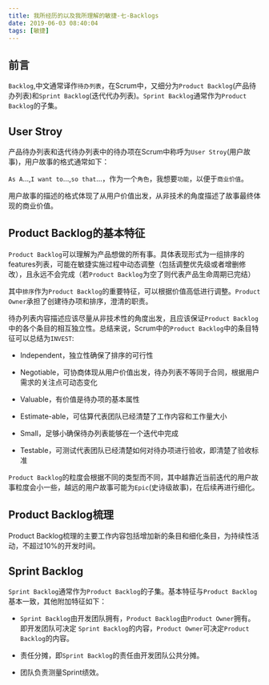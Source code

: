 ```yaml
---
title: 我所经历的以及我所理解的敏捷-七-Backlogs
date: 2019-06-03 08:40:04
tags: [敏捷]
---
```


## 前言

`Backlog`,中文通常译作`待办列表`，在Scrum中，又细分为`Product Backlog`(产品待办列表)和`Sprint Backlog`(迭代代办列表)。`Sprint Backlog`通常作为`Product Backlog`的子集。

## User Stroy

产品待办列表和迭代待办列表中的待办项在Scrum中称呼为`User Stroy`(用户故事)，用户故事的格式通常如下：

`As A`...,`I want to`...,`so that`...，作为一个`角色`，我想要`功能`，以便于`商业价值`。

用户故事的描述的格式体现了从用户价值出发，从非技术的角度描述了故事最终体现的商业价值。

## Product Backlog的基本特征

`Product Backlog`可以理解为产品想做的所有事。具体表现形式为一组排序的features列表，可能在敏捷实施过程中动态调整（包括调整优先级或者增删修改），且永远不会完成（若`Product Backlog`为空了则代表产品生命周期已完结）

其中`排序`作为`Product Backlog`的重要特征，可以根据价值高低进行调整。`Product Owner`承担了创建待办项和排序，澄清的职责。

待办列表内容描述应该尽量从非技术性的角度出发，且应该保证`Product Backlog`中的各个条目的相互独立性。总结来说，Scrum中的`Product Backlog`中的条目特征可以总结为`INVEST`:

- Independent，独立性确保了排序的可行性

- Negotiable，可协商体现从用户价值出发，待办列表不等同于合同，根据用户需求的关注点可动态变化

- Valuable，有价值是待办项的基本属性

- Estimate-able，可估算代表团队已经清楚了工作内容和工作量大小

- Small，足够小确保待办列表能够在一个迭代中完成

- Testable，可测试代表团队已经清楚如何对待办项进行验收，即清楚了验收标准

`Product Backlog`的粒度会根据不同的类型而不同，其中越靠近当前迭代的用户故事粒度会小一些，越远的用户故事可能为`Epic`(史诗级故事)，在后续再进行细化。

## Product Backlog梳理

Product Backlog梳理的主要工作内容包括增加新的条目和细化条目，为持续性活动，不超过10%的开发时间。

## Sprint Backlog

`Sprint Backlog`通常作为`Product Backlog`的子集。基本特征与`Product Backlog`基本一致，其他附加特征如下：

- `Sprint Backlog`由开发团队拥有，`Product Backlog`由`Product Owner`拥有。即开发团队可决定 `Sprint Backlog`的内容，`Product Owner`可决定`Product Backlog`的内容。

- 责任分摊，即`Sprint Backlog`的责任由开发团队公共分摊。

- 团队负责测量Sprint绩效。